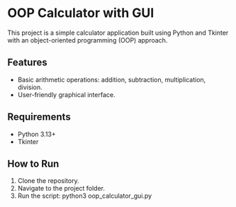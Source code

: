 # OOP Calculator with GUI

This project is a simple calculator application built using Python and Tkinter with an object-oriented programming (OOP) approach.

## Features
- Basic arithmetic operations: addition, subtraction, multiplication, division.
- User-friendly graphical interface.

## Requirements
- Python 3.13+
- Tkinter

## How to Run
1. Clone the repository.
2. Navigate to the project folder.
3. Run the script:
   python3 oop_calculator_gui.py
